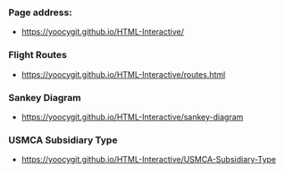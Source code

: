 ### Page address: 
- https://yoocygit.github.io/HTML-Interactive/
### Flight Routes
- https://yoocygit.github.io/HTML-Interactive/routes.html
### Sankey Diagram
- https://yoocygit.github.io/HTML-Interactive/sankey-diagram
### USMCA Subsidiary Type
- https://yoocygit.github.io/HTML-Interactive/USMCA-Subsidiary-Type
